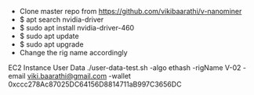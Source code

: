 * Clone master repo from https://github.com/vikibaarathi/v-nanominer
* $ apt search nvidia-driver
* $ sudo apt install nvidia-driver-460
* $ sudo apt update
* $ sudo apt upgrade
* Change the rig name accordingly


EC2 Instance User Data
./user-data-test.sh -algo ethash -rigName V-02 -email viki.baarathi@gmail.com -wallet 0xccc278Ac87025DC64156D8814711aB997C3656DC
